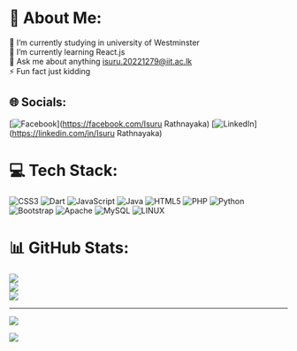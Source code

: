 # 💫 About Me:
🔭 I’m currently studying in university of Westminster<br>🌱 I’m currently learning React.js<br>💬 Ask me about anything isuru.20221279@iit.ac.lk<br>⚡ Fun fact just kidding


## 🌐 Socials:
[![Facebook](https://img.shields.io/badge/Facebook-%231877F2.svg?logo=Facebook&logoColor=white)](https://facebook.com/Isuru Rathnayaka) [![LinkedIn](https://img.shields.io/badge/LinkedIn-%230077B5.svg?logo=linkedin&logoColor=white)](https://linkedin.com/in/Isuru Rathnayaka) 

# 💻 Tech Stack:
![CSS3](https://img.shields.io/badge/css3-%231572B6.svg?style=for-the-badge&logo=css3&logoColor=white) ![Dart](https://img.shields.io/badge/dart-%230175C2.svg?style=for-the-badge&logo=dart&logoColor=white) ![JavaScript](https://img.shields.io/badge/javascript-%23323330.svg?style=for-the-badge&logo=javascript&logoColor=%23F7DF1E) ![Java](https://img.shields.io/badge/java-%23ED8B00.svg?style=for-the-badge&logo=java&logoColor=white) ![HTML5](https://img.shields.io/badge/html5-%23E34F26.svg?style=for-the-badge&logo=html5&logoColor=white) ![PHP](https://img.shields.io/badge/php-%23777BB4.svg?style=for-the-badge&logo=php&logoColor=white) ![Python](https://img.shields.io/badge/python-3670A0?style=for-the-badge&logo=python&logoColor=ffdd54) ![Bootstrap](https://img.shields.io/badge/bootstrap-%23563D7C.svg?style=for-the-badge&logo=bootstrap&logoColor=white) ![Apache](https://img.shields.io/badge/apache-%23D42029.svg?style=for-the-badge&logo=apache&logoColor=white) ![MySQL](https://img.shields.io/badge/mysql-%2300f.svg?style=for-the-badge&logo=mysql&logoColor=white) ![LINUX](https://img.shields.io/badge/Linux-FCC624?style=for-the-badge&logo=linux&logoColor=black)
# 📊 GitHub Stats:
![](https://github-readme-stats.vercel.app/api?username=IsuruChandikaRathnayaka&theme=dark&hide_border=false&include_all_commits=false&count_private=false)<br/>
![](https://github-readme-streak-stats.herokuapp.com/?user=IsuruChandikaRathnayaka&theme=dark&hide_border=false)<br/>
![](https://github-readme-stats.vercel.app/api/top-langs/?username=IsuruChandikaRathnayaka&theme=dark&hide_border=false&include_all_commits=false&count_private=false&layout=compact)

---
[![](https://visitcount.itsvg.in/api?id=IsuruChandikaRathnayaka&icon=0&color=0)](https://visitcount.itsvg.in)

<!-- Proudly created with GPRM ( https://gprm.itsvg.in ) -->
<a href="https://visitcount.itsvg.in">
  <img src="https://visitcount.itsvg.in/api?id=Isuru&label=999k&color=4&icon=1&pretty=false" />
</a><br>




